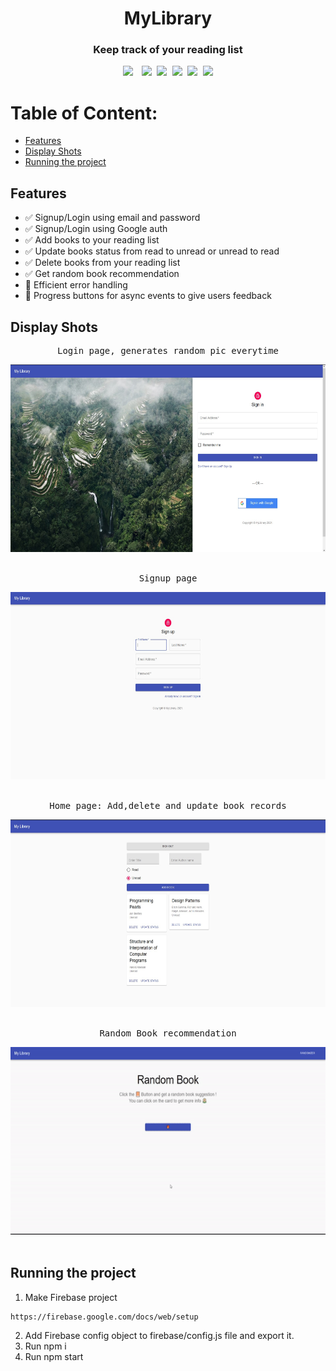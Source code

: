 
<div align="center"><h1>MyLibrary</h1></div>
<div align="center"><h3>Keep track of your reading list</h3></div>




<pre><div align="center"><img style="margin-right: 5px;" src="https://img.shields.io/badge/React-%20%20-blue"/> <img src="https://img.shields.io/badge/%20%20build-passing-green"/> <img src="https://img.shields.io/badge/%20%20contributers-2-informational"/> <img src="https://img.shields.io/badge/maintainability-A-yellow"/> <img src="https://img.shields.io/badge/Firebase-%20%20%20%20%20%20%20%20%20%20%20%20%20%20%20-orange"/> <img src="https://img.shields.io/badge/MaterialUI-%20%20-purple"/></div></pre> 

# Table of Content:
- [Features](#features)
- [Display Shots](#display-shots)
- [Running the project](#running-the-project)


## Features
- ✅ Signup/Login using email and password
- ✅ Signup/Login using Google auth
- ✅ Add books to your reading list
- ✅ Update books status from read to unread or unread to read
- ✅ Delete books from your reading list
- ✅ Get random book recommendation
- 🚧 Efficient error handling
- 🚧 Progress buttons for async events to give users feedback



## Display Shots
 <pre align="center">Login page, generates random pic everytime</pre>
<div align="center"><img src ="1.jpg" width="600" height="300"></div><br/>
 <pre align="center">Signup page</pre>
 <div align="center"> <img src ="2.jpg" width="600" height="300"> </div> <br/>  
  <pre align="center">Home page: Add,delete and update book records</pre>
 <div align="center">  <img src ="3.jpg" width="600" height="300">   </div><br/> 
 <pre align="center">Random Book recommendation</pre>
 <div align="center"> <img src ="random.gif" width="600" height="300">   </div><br/> 

## Running the project
1. Make Firebase project
```
https://firebase.google.com/docs/web/setup
```
2. Add Firebase config object to firebase/config.js file and export it. 
3. Run npm i
4. Run npm start










